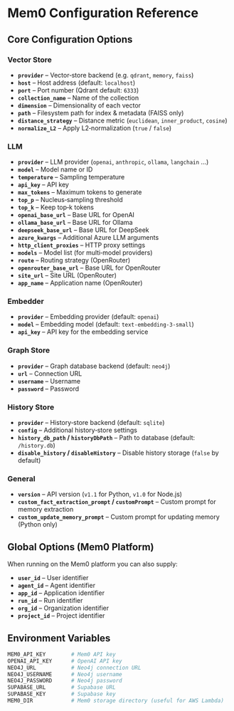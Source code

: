 # Mem0 Configuration Reference

## Core Configuration Options

### Vector Store

- **`provider`** – Vector‑store backend (e.g. `qdrant`, `memory`, `faiss`)
- **`host`** – Host address (default: `localhost`)
- **`port`** – Port number (Qdrant default: `6333`)
- **`collection_name`** – Name of the collection
- **`dimension`** – Dimensionality of each vector
- **`path`** – Filesystem path for index & metadata (FAISS only)
- **`distance_strategy`** – Distance metric (`euclidean`, `inner_product`, `cosine`)
- **`normalize_L2`** – Apply L2‑normalization (`true` / `false`)

### LLM

- **`provider`** – LLM provider (`openai`, `anthropic`, `ollama`, `langchain` …)
- **`model`** – Model name or ID
- **`temperature`** – Sampling temperature
- **`api_key`** – API key
- **`max_tokens`** – Maximum tokens to generate
- **`top_p`** – Nucleus‑sampling threshold
- **`top_k`** – Keep top‑k tokens
- **`openai_base_url`** – Base URL for OpenAI
- **`ollama_base_url`** – Base URL for Ollama
- **`deepseek_base_url`** – Base URL for DeepSeek
- **`azure_kwargs`** – Additional Azure LLM arguments
- **`http_client_proxies`** – HTTP proxy settings
- **`models`** – Model list (for multi‑model providers)
- **`route`** – Routing strategy (OpenRouter)
- **`openrouter_base_url`** – Base URL for OpenRouter
- **`site_url`** – Site URL (OpenRouter)
- **`app_name`** – Application name (OpenRouter)

### Embedder

- **`provider`** – Embedding provider (default: `openai`)
- **`model`** – Embedding model (default: `text-embedding-3-small`)
- **`api_key`** – API key for the embedding service

### Graph Store

- **`provider`** – Graph database backend (default: `neo4j`)
- **`url`** – Connection URL
- **`username`** – Username
- **`password`** – Password

### History Store

- **`provider`** – History‑store backend (default: `sqlite`)
- **`config`** – Additional history‑store settings
- **`history_db_path` / `historyDbPath`** – Path to database (default: `/history.db`)
- **`disable_history` / `disableHistory`** – Disable history storage (`false` by default)

### General

- **`version`** – API version (`v1.1` for Python, `v1.0` for Node.js)
- **`custom_fact_extraction_prompt` / `customPrompt`** – Custom prompt for memory extraction
- **`custom_update_memory_prompt`** – Custom prompt for updating memory (Python only)

## Global Options (Mem0 Platform)

When running on the Mem0 platform you can also supply:

- **`user_id`** – User identifier  
- **`agent_id`** – Agent identifier  
- **`app_id`** – Application identifier  
- **`run_id`** – Run identifier  
- **`org_id`** – Organization identifier  
- **`project_id`** – Project identifier  

## Environment Variables

```bash
MEM0_API_KEY        # Mem0 API key
OPENAI_API_KEY      # OpenAI API key
NEO4J_URL           # Neo4j connection URL
NEO4J_USERNAME      # Neo4j username
NEO4J_PASSWORD      # Neo4j password
SUPABASE_URL        # Supabase URL
SUPABASE_KEY        # Supabase key
MEM0_DIR            # Mem0 storage directory (useful for AWS Lambda)
